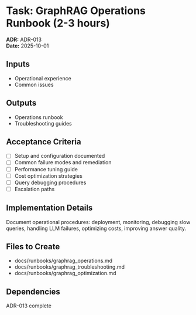 # Task: GraphRAG Operations Runbook (2-3 hours)
**ADR:** ADR-013  
**Date:** 2025-10-01

## Inputs
- Operational experience
- Common issues

## Outputs
- Operations runbook
- Troubleshooting guides

## Acceptance Criteria
- [ ] Setup and configuration documented
- [ ] Common failure modes and remediation
- [ ] Performance tuning guide
- [ ] Cost optimization strategies
- [ ] Query debugging procedures
- [ ] Escalation paths

## Implementation Details
Document operational procedures: deployment, monitoring, debugging slow queries, handling LLM failures, optimizing costs, improving answer quality.

## Files to Create
- docs/runbooks/graphrag_operations.md
- docs/runbooks/graphrag_troubleshooting.md
- docs/runbooks/graphrag_optimization.md

## Dependencies
ADR-013 complete